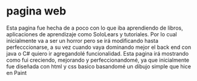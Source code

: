 # pagina web
 Esta pagina fue hecha de a poco con lo que iba aprendiendo de libros, aplicaciones de aprendizaje como SoloLears y tutoriales.
 Por lo cual inicialmente va a ser un horror pero se irá modificando hasta perfecccionarse, a su vez cuando vaya dominando mejor el back end con java o C# quiero ir agregandolé funcionalidad. Esta pagina irá mostrando como fui creciendo, mejorando y perfeccionandomé, ya que inicialmente fue diseñada con html y css basico basandomé un dibujo simple que hice en Paint
